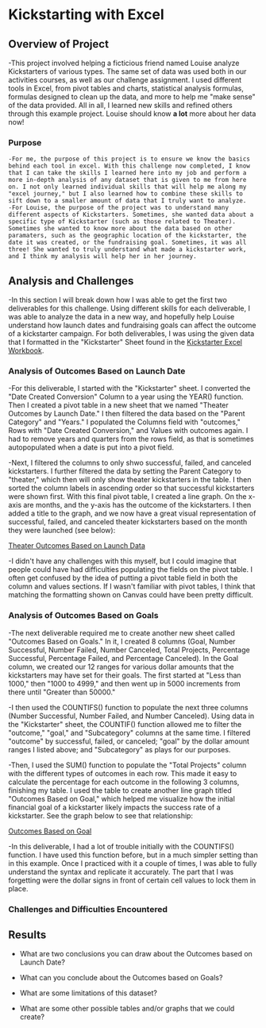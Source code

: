 # Kickstarting with Excel

## Overview of Project
   -This project involved helping a ficticious friend named Louise analyze Kickstarters of various types. The same set of data was used both in our activities courses, as well as our challenge assignment. I used different tools in Excel, from pivot tables and charts, statistical analysis formulas, formulas designed to clean up the data, and more to help me "make sense" of the data provided. All in all, I learned new skills and refined others through this example project. Louise should know **a lot** more about her data now! 
### Purpose
    -For me, the purpose of this project is to ensure we know the basics behind each tool in excel. With this challenge now completed, I know that I can take the skills I learned here into my job and perform a more in-depth analysis of any dataset that is given to me from here on. I not only learned individual skills that will help me along my "excel journey," but I also learned how to combine these skills to sift down to a smaller amount of data that I truly want to analyze.
    -For Louise, the purpose of the project was to understand many different aspects of Kickstarters. Sometimes, she wanted data about a specific type of Kickstarter (such as those related to Theater). Sometimes she wanted to know more about the data based on other paramaters, such as the geographic location of the kickstarter, the date it was created, or the fundraising goal. Sometimes, it was all three! She wanted to truly understand what made a kickstarter work, and I think my analysis will help her in her journey.
## Analysis and Challenges
   -In this section I will break down how I was able to get the first two deliverables for this challenge. Using different skills for each deliverable, I was able to analyze the data in a new way, and hopefully help Louise understand how launch dates and fundraising goals can affect the outcome of a kickstarter campaign. For both deliverables, I was using the given data that I formatted in the "Kickstarter" Sheet found in the [Kickstarter Excel Workbook](https://github.com/mabuckjr/kickstarter-analysis/blob/main/Copy%20of%20Kickstarter_Challenge.xlsx). 
### Analysis of Outcomes Based on Launch Date
   -For this deliverable, I started with the "Kickstarter" sheet. I converted the "Date Created Conversion" Column to a year using the YEAR() function. Then I created a pivot table in a new sheet that we named "Theater Outcomes by Launch Date." I then filtered the data based on the "Parent Category" and "Years." I populated the Columns field with "outcomes," Rows with "Date Created Conversion," and Values with outcomes again. I had to remove years and quarters from the rows field, as that is sometimes autopopulated when a date is put into a pivot field.
   
   -Next, I filtered the columns to only shwo successful, failed, and canceled kickstarters. I further filtered the data by setting the Parent Category to "theater," which then will only show theater kickstarters in the table. I then sorted the column labels in ascending order so that successful kickstarters were shown first. With this final pivot table, I created a line graph. On the x-axis are months, and the y-axis has the outcome of the kickstarters. I then added a title to the graph, and we now have a great visual representation of successful, failed, and canceled theater kickstarters based on the month they were launched (see below): 
   
   [Theater Outcomes Based on Launch Data](https://github.com/mabuckjr/kickstarter-analysis/blob/main/Resources/Theater_Outcomes_vs_Launch.png)
   
   -I didn't have any challenges with this myself, but I could imagine that people could have had difficulties populating the fields on the pivot table. I often get confused by the idea of putting a pivot table field in both the column and values sections. If I wasn't familiar with pivot tables, I think that matching the formatting shown on Canvas could have been pretty difficult. 

### Analysis of Outcomes Based on Goals
   -The next deliverable required me to create another new sheet called "Outcomes Based on Goals." In it, I created 8 columns (Goal, Number Successful, Number Failed, Number Canceled, Total Projects, Percentage Successful, Percentage Failed, and Percentage Canceled). In the Goal column, we created our 12 ranges for various dollar amounts that the kickstarters may have set for their goals. The first started at "Less than 1000," then "1000 to 4999," and then went up in 5000 increments from there until "Greater than 50000."
   
   -I then used the COUNTIFS() function to populate the next three columns (Number Successful, Number Failed, and Number Canceled). Using data in the "Kickstarter" sheet, the COUNTIF() function allowed me to filter the "outcome," "goal," and "Subcategory" columns at the same time. I filtered "outcome" by successful, failed, or canceled; "goal" by the dollar amount ranges I listed above; and "Subcategory" as plays for our purposes.
   
   -Then, I used the SUM() function to populate the "Total Projects" column with the different types of outcomes in each row. This made it easy to calculate the percentage for each outcome in the following 3 columns, finishing my table. I used the table to create another line graph titled "Outcomes Based on Goal," which helped me visualize how the initial financial goal of a kickstarter likely impacts the success rate of a kickstarter. See the graph below to see that relationship:
   
   [Outcomes Based on Goal](https://github.com/mabuckjr/kickstarter-analysis/blob/main/Resources/Outcomes_vs_Goals.png) 
   
   -In this deliverable, I had a lot of trouble initially with the COUNTIFS() function. I have used this function before, but in a much simpler setting than in this example. Once I practiced with it a couple of times, I was able to fully understand the syntax and replicate it accurately. The part that I was forgetting were the dollar signs in front of certain cell values to lock them in place. 

### Challenges and Difficulties Encountered

## Results

- What are two conclusions you can draw about the Outcomes based on Launch Date?

- What can you conclude about the Outcomes based on Goals?

- What are some limitations of this dataset?

- What are some other possible tables and/or graphs that we could create?
